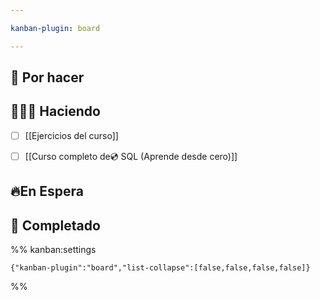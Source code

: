```yaml
---

kanban-plugin: board

---
```


## 🌱 Por hacer



## 🧑🏻‍💻 Haciendo

- [ ] [[Ejercicios del curso]]
- [ ] [[Curso completo de💿 SQL (Aprende desde cero)]]


## 🔥En Espera



## 🌳 Completado





%% kanban:settings
```
{"kanban-plugin":"board","list-collapse":[false,false,false,false]}
```
%%